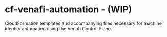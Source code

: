 # cf-venafi-automation - (WIP)

CloudFormation templates and accompanying files necessary for machine identity automation using the Venafi Control Plane.
